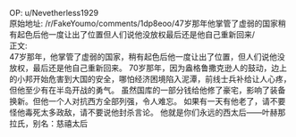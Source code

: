 
OP: u/Nevetherless1929  
原始地址: /r/FakeYoumo/comments/1dp8eoo/47岁那年他掌管了虚弱的国家稍有起色后他一度让出了位置但人们说他没放权最后还是他自己重新回来/  
正文:  
47岁那年，他掌管了虚弱的国家，稍有起色后他一度让出了位置，但人们说他没放权，最后还是他自己重新回来。 70岁那年，因为盎格鲁撒克逊人的鼓动，边上的小邦开始危害到大国的安全，哪怕经济困境陷入泥潭，前线士兵补给让人心疼，但他至少有在半岛开战的勇气。 虽然国库的一部分钱给他修了豪宅，影响了装备换新。但他一个人对抗西方全部列强，令人难忘。 如果有一天有他老了，请不要怪他毒死太多政敌，请不要说他封杀言论。 他就是你们永远的西太后——叶赫那拉氏，别名：慈禧太后  

